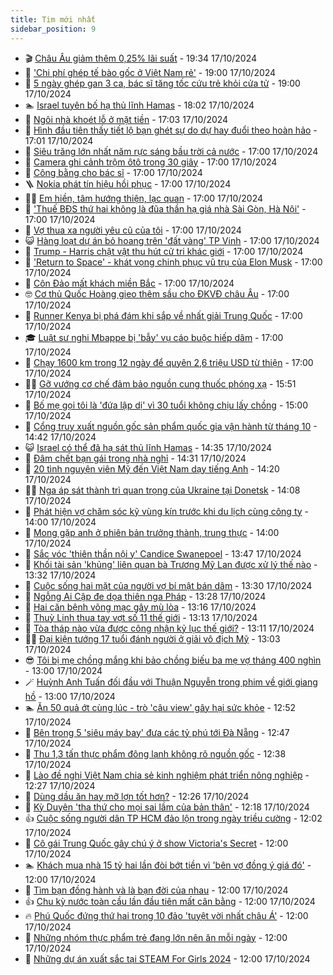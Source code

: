 ```yaml
---
title: Tim mới nhất
sidebar_position: 9
---
```


<!-- vnexpress-tin-moi-nhat:START -->
- 🎬 [Châu Âu giảm thêm 0,25% lãi suất](https://vnexpress.net/chau-au-giam-them-0-25-lai-suat-4805521.html) - 19:34 17/10/2024
- 🐎 [&#39;Chi phí ghép tế bào gốc ở Việt Nam rẻ&#39;](https://vnexpress.net/chi-phi-ghep-te-bao-goc-o-viet-nam-re-4805500.html) - 19:00 17/10/2024
- 🦍 [5 ngày ghép gan 3 ca, bác sĩ tăng tốc cứu trẻ khỏi cửa tử](https://vnexpress.net/5-ngay-ghep-gan-3-ca-bac-si-tang-toc-cuu-tre-khoi-cua-tu-4805319.html) - 19:00 17/10/2024
- 🏊 [Israel tuyên bố hạ thủ lĩnh Hamas](https://vnexpress.net/israel-tuyen-bo-ha-thu-linh-hamas-4805532.html) - 18:02 17/10/2024
- 🎊 [Ngôi nhà khoét lỗ ở mặt tiền](https://vnexpress.net/ngoi-nha-khoet-lo-o-mat-tien-4804996.html) - 17:03 17/10/2024
- 🎃 [Hình đầu tiên thấy tiết lộ bạn ghét sự do dự hay đuổi theo hoàn hảo](https://vnexpress.net/hinh-dau-tien-thay-tiet-lo-ban-ghet-su-do-du-hay-duoi-theo-hoan-hao-4804967.html) - 17:01 17/10/2024
- 🧰 [Siêu trăng lớn nhất năm rực sáng bầu trời cả nước](https://vnexpress.net/sieu-trang-lon-nhat-nam-ruc-sang-bau-troi-ca-nuoc-4805526.html) - 17:00 17/10/2024
- 🔭 [Camera ghi cảnh trộm ôtô trong 30 giây](https://vnexpress.net/camera-ghi-canh-trom-oto-trong-30-giay-4805517.html) - 17:00 17/10/2024
- 🫶 [Công bằng cho bác sĩ](https://vnexpress.net/cong-bang-cho-bac-si-4805450.html) - 17:00 17/10/2024
- 🪜 [Nokia phát tín hiệu hồi phục](https://vnexpress.net/nokia-phat-tin-hieu-hoi-phuc-4805394.html) - 17:00 17/10/2024
- 👨‍🏫 [Em hiền, tâm hướng thiện, lạc quan](https://vnexpress.net/em-hien-tam-huong-thien-lac-quan-4805311.html) - 17:00 17/10/2024
- 🎊 [&#39;Thuế BĐS thứ hai không là đũa thần hạ giá nhà Sài Gòn, Hà Nội&#39;](https://vnexpress.net/thue-bds-thu-hai-khong-la-dua-than-ha-gia-nha-sai-gon-ha-noi-4805151.html) - 17:00 17/10/2024
- 🎊 [Vợ thua xa người yêu cũ của tôi](https://vnexpress.net/vo-thua-xa-nguoi-yeu-cu-cua-toi-4805094.html) - 17:00 17/10/2024
- 😺 [Hàng loạt dự án bỏ hoang trên &#39;đất vàng&#39; TP Vinh](https://vnexpress.net/hang-loat-du-an-bo-hoang-tren-dat-vang-tp-vinh-4804927.html) - 17:00 17/10/2024
- 🐘 [Trump - Harris chật vật thu hút cử tri khác giới](https://vnexpress.net/trump-harris-chat-vat-thu-hut-cu-tri-khac-gioi-4804830.html) - 17:00 17/10/2024
- 🌁 [&#39;Return to Space&#39; - khát vọng chinh phục vũ trụ của Elon Musk](https://vnexpress.net/giai-tri/phim/thu-vien-phim/return-to-space-739) - 17:00 17/10/2024
- 🐲 [Côn Đảo mất khách miền Bắc](https://vnexpress.net/con-dao-mat-khach-mien-bac-4804228.html) - 17:00 17/10/2024
- 🤓 [Cơ thủ Quốc Hoàng gieo thêm sầu cho ĐKVĐ châu Âu](https://vnexpress.net/co-thu-quoc-hoang-gieo-them-sau-cho-dkvd-chau-au-4805525.html) - 17:00 17/10/2024
- 💪 [Runner Kenya bị phá đám khi sắp về nhất giải Trung Quốc](https://vnexpress.net/runner-kenya-bi-pha-dam-khi-sap-ve-nhat-giai-trung-quoc-4805522.html) - 17:00 17/10/2024
- 🎓 [Luật sư nghi Mbappe bị &#39;bẫy&#39; vụ cáo buộc hiếp dâm](https://vnexpress.net/luat-su-nghi-mbappe-bi-bay-vu-cao-buoc-hiep-dam-4805515.html) - 17:00 17/10/2024
- 🫣 [Chạy 1600 km trong 12 ngày để quyên 2,6 triệu USD từ thiện](https://vnexpress.net/chay-1600-km-trong-12-ngay-de-quyen-2-6-trieu-usd-tu-thien-4805199.html) - 17:00 17/10/2024
- 🧑‍💻 [Gỡ vướng cơ chế đảm bảo nguồn cung thuốc phóng xạ](https://vnexpress.net/go-vuong-co-che-dam-bao-nguon-cung-thuoc-phong-xa-4805509.html) - 15:51 17/10/2024
- 🐲 [Bố mẹ gọi tôi là &#39;đứa lập dị&#39; vì 30 tuổi không chịu lấy chồng](https://vnexpress.net/bo-me-goi-toi-la-dua-lap-di-vi-30-tuoi-khong-chiu-lay-chong-4805323.html) - 15:00 17/10/2024
- 🌝 [Cổng truy xuất nguồn gốc sản phẩm quốc gia vận hành từ tháng 10](https://vnexpress.net/cong-truy-xuat-nguon-goc-san-pham-quoc-gia-van-hanh-tu-thang-10-4805485.html) - 14:42 17/10/2024
- 😺 [Israel có thể đã hạ sát thủ lĩnh Hamas](https://vnexpress.net/israel-co-the-da-ha-sat-thu-linh-hamas-4805504.html) - 14:35 17/10/2024
- 🐎 [Đâm chết bạn gái trong nhà nghỉ](https://vnexpress.net/dam-chet-ban-gai-trong-nha-nghi-4805508.html) - 14:31 17/10/2024
- 🎡 [20 tình nguyện viên Mỹ đến Việt Nam dạy tiếng Anh](https://vnexpress.net/20-tinh-nguyen-vien-my-den-viet-nam-day-tieng-anh-4805478.html) - 14:20 17/10/2024
- 👨‍🏫 [Nga áp sát thành trì quan trọng của Ukraine tại Donetsk](https://vnexpress.net/nga-ap-sat-thanh-tri-quan-trong-cua-ukraine-tai-donetsk-4805469.html) - 14:08 17/10/2024
- 🦆 [Phát hiện vợ chăm sóc kỹ vùng kín trước khi du lịch cùng công ty](https://vnexpress.net/phat-hien-vo-cham-soc-ky-vung-kin-truoc-khi-du-lich-cung-cong-ty-4805497.html) - 14:00 17/10/2024
- 🚦 [Mong gặp anh ở phiên bản trưởng thành, trung thực](https://vnexpress.net/mong-gap-anh-o-phien-ban-truong-thanh-trung-thuc-4805313.html) - 14:00 17/10/2024
- 💫 [Sắc vóc &#39;thiên thần nội y&#39; Candice Swanepoel](https://vnexpress.net/sac-voc-thien-than-noi-y-candice-swanepoel-4805436.html) - 13:47 17/10/2024
- 🎉 [Khối tài sản &#39;khủng&#39; liên quan bà Trương Mỹ Lan được xử lý thế nào](https://vnexpress.net/khoi-tai-san-khung-lien-quan-ba-truong-my-lan-duoc-xu-ly-the-nao-4805489.html) - 13:32 17/10/2024
- 🌋 [Cuộc sống hai mặt của người vợ bí mật bán dâm](https://vnexpress.net/cuoc-song-hai-mat-cua-nguoi-vo-bi-mat-ban-dam-4805434.html) - 13:30 17/10/2024
- 🤖 [Ngỗng Ai Cập đe dọa thiên nga Pháp](https://vnexpress.net/ngong-ai-cap-de-doa-thien-nga-phap-4805470.html) - 13:28 17/10/2024
- 🦏 [Hai căn bệnh võng mạc gây mù lòa](https://vnexpress.net/hai-can-benh-vong-mac-gay-mu-loa-4805454.html) - 13:16 17/10/2024
- 🦩 [Thuỳ Linh thua tay vợt số 11 thế giới](https://vnexpress.net/thuy-linh-thua-tay-vot-so-11-the-gioi-4805483.html) - 13:13 17/10/2024
- 👺 [Tòa tháp nào vừa được công nhận kỷ lục thế giới?](https://vnexpress.net/toa-thap-nao-vua-duoc-cong-nhan-ky-luc-the-gioi-4805406.html) - 13:11 17/10/2024
- 🧑‍🏫 [Đại kiện tướng 17 tuổi đánh người ở giải vô địch Mỹ](https://vnexpress.net/dai-kien-tuong-17-tuoi-danh-nguoi-o-giai-vo-dich-my-4805496.html) - 13:03 17/10/2024
- 😎 [Tôi bị mẹ chồng mắng khi bảo chồng biếu ba mẹ vợ tháng 400 nghìn](https://vnexpress.net/toi-bi-me-chong-mang-khi-bao-chong-bieu-ba-me-vo-thang-400-nghin-4805096.html) - 13:00 17/10/2024
- 🪄 [Huỳnh Anh Tuấn đối đầu với Thuận Nguyễn trong phim về giới giang hồ](https://vnexpress.net/huynh-anh-tuan-doi-dau-voi-thuan-nguyen-trong-phim-ve-gioi-giang-ho-4805001.html) - 13:00 17/10/2024
- 🏊 [Ăn 50 quả ớt cùng lúc - trò &#39;câu view&#39; gây hại sức khỏe](https://vnexpress.net/an-50-qua-ot-cung-luc-tro-cau-view-gay-hai-suc-khoe-4803298.html) - 12:52 17/10/2024
- 💃 [Bên trong 5 &#39;siêu máy bay&#39; đưa các tỷ phú tới Đà Nẵng](https://vnexpress.net/ben-trong-5-sieu-may-bay-dua-cac-ty-phu-toi-da-nang-4805488.html) - 12:47 17/10/2024
- 🦆 [Thu 1,3 tấn thực phẩm đông lạnh không rõ nguồn gốc](https://vnexpress.net/thu-1-3-tan-thuc-pham-dong-lanh-khong-ro-nguon-goc-4805494.html) - 12:38 17/10/2024
- 🎊 [Lào đề nghị Việt Nam chia sẻ kinh nghiệm phát triển nông nghiệp](https://vnexpress.net/lao-de-nghi-viet-nam-chia-se-kinh-nghiem-phat-trien-nong-nghiep-4805472.html) - 12:27 17/10/2024
- 👺 [Dùng dầu ăn hay mỡ lợn tốt hơn?](https://vnexpress.net/dung-dau-an-hay-mo-lon-tot-hon-4805475.html) - 12:26 17/10/2024
- 🎡 [Kỳ Duyên &#39;tha thứ cho mọi sai lầm của bản thân&#39;](https://vnexpress.net/ky-duyen-tha-thu-cho-moi-sai-lam-cua-ban-than-4805268.html) - 12:18 17/10/2024
- 👍 [Cuộc sống người dân TP HCM đảo lộn trong ngày triều cường](https://vnexpress.net/cuoc-song-nguoi-dan-tp-hcm-dao-lon-trong-ngay-trieu-cuong-4805480.html) - 12:02 17/10/2024
- 🐎 [Cô gái Trung Quốc gây chú ý ở show Victoria&#39;s Secret](https://vnexpress.net/co-gai-trung-quoc-gay-chu-y-o-show-victoria-s-secret-4805325.html) - 12:00 17/10/2024
- 🏊 [Khách mua nhà 15 tỷ hai lần đòi bớt tiền vì &#39;bên vợ đồng ý giá đó&#39;](https://vnexpress.net/khach-mua-nha-15-ty-hai-lan-doi-bot-tien-vi-ben-vo-dong-y-gia-do-4805426.html) - 12:00 17/10/2024
- 🦩 [Tìm bạn đồng hành và là bạn đời của nhau](https://vnexpress.net/tim-ban-dong-hanh-va-la-ban-doi-cua-nhau-4805314.html) - 12:00 17/10/2024
- 👍 [Chu kỳ nước toàn cầu lần đầu tiên mất cân bằng](https://vnexpress.net/chu-ky-nuoc-toan-cau-lan-dau-tien-mat-can-bang-4805105.html) - 12:00 17/10/2024
- 🔥 [​Phú Quốc đứng thứ hai trong 10 đảo &#39;tuyệt vời nhất châu Á&#39;](https://vnexpress.net/phu-quoc-dung-thu-hai-trong-10-dao-tuyet-voi-nhat-chau-a-4805486.html) - 12:00 17/10/2024
- 💄 [Những nhóm thực phẩm trẻ đang lớn nên ăn mỗi ngày](https://vnexpress.net/nhung-nhom-thuc-pham-tre-dang-lon-nen-an-moi-ngay-4805324.html) - 12:00 17/10/2024
- 🤡 [Những dự án xuất sắc tại STEAM For Girls 2024](https://vnexpress.net/nhung-du-an-xuat-sac-tai-steam-for-girls-2024-4801119.html) - 12:00 17/10/2024<!-- vnexpress-tin-moi-nhat:END -->
